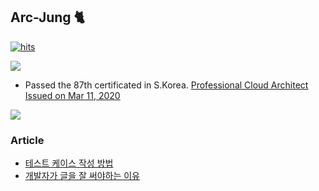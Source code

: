 ## Arc-Jung 🐈‍

[![hits](https://hits.seeyoufarm.com/api/count/incr/badge.svg?url=https%3A%2F%2Fgithub.com%2FArc-Jung&count_bg=%2379C83D&title_bg=%23555555&icon=&icon_color=%23E7E7E7&title=hits&edge_flat=false)](https://hits.seeyoufarm.com)

<img src="https://raw.githubusercontent.com/dsg890789/JwsPortfolio/master/Google%20Cloud%20Platform%20Certified%20Professional%20Cloud%20Architect.png">

- Passed the 87th certificated in S.Korea. [  Professional Cloud Architect Issued on Mar 11, 2020 ](https://googlecloudcertified.credential.net/profile/e10a74c697ff6411361819a6154a674536feb426)

<a href="https://github.com/anuraghazra/github-readme-stats">
  <img align="center" src="https://github-readme-stats-drab-beta-35.vercel.app/api/pin/?username=Arc-Jung&repo=github-readme-stats" />
</a>

### Article
- [테스트 케이스 작성 방법](https://medium.com/@wsjung0222/%ED%85%8C%EC%8A%A4%ED%8A%B8-%EC%BC%80%EC%9D%B4%EC%8A%A4%EB%A5%BC-%EC%9E%91%EC%84%B1%ED%95%B4%EC%84%9C-%EB%B2%84%EA%B7%B8%EB%A5%BC-%EC%98%88%EB%B0%A9%ED%95%98%EC%9E%90-82eb1a776107)
- [개발자가 글을 잘 써야하는 이유](https://medium.com/@wsjung0222/%EA%B0%9C%EB%B0%9C%EC%9E%90%EA%B0%80-%EA%B8%80%EC%9D%84-%EC%9E%98-%EC%8D%A8%EC%95%BC%ED%95%98%EB%8A%94-%EC%9D%B4%EC%9C%A0-998ca5c2aad3)
